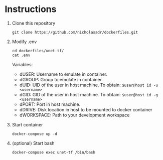# Instructions
1. Clone this repository

   `git clone https://github.com/nicholasadr/dockerfiles.git`

2. Modify .env
     
     ```
     cd dockerfiles/unet-tf/
     cat .env
     ```

   Variables:
   * dUSER: Username to emulate in container.
   * dGROUP: Group to emulate in container.
   * dUID: UID of the user in host machine. To obtain: `$user@host id -u <username>`
   * dGID: GID of the user in host machine. To obtain: `$user@host id -g <username>`
   * dPORT: Port in host machine.
   * dDRIVE: Disk location in host to be mounted to docker container
   * dWORKSPACE: Path to your development workspace

3. Start container

   `docker-compose up -d` 

4. (optional) Start bash

   `docker-compose exec unet-tf /bin/bash`
